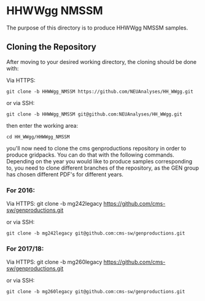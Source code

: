 # HHWWgg NMSSM

The purpose of this directory is to produce HHWWgg NMSSM samples. 

## Cloning the Repository

After moving to your desired working directory, the cloning should be done with:

Via HTTPS:

    git clone -b HHWWgg_NMSSM https://github.com/NEUAnalyses/HH_WWgg.git 

or via SSH:

    git clone -b HHWWgg_NMSSM git@github.com:NEUAnalyses/HH_WWgg.git

then enter the working area:

    cd HH_WWgg/HHWWgg_NMSSM

you'll now need to clone the cms genproductions repository in order to produce gridpacks. You can do that with the following commands. Depending on the year you would like to produce samples corresponding to, you need to clone different branches of the repository, as the GEN group has chosen different PDF's for different years. 

### For 2016:

Via HTTPS:
    git clone -b mg242legacy https://github.com/cms-sw/genproductions.git

or via SSH:

    git clone -b mg242legacy git@github.com:cms-sw/genproductions.git


### For 2017/18:

Via HTTPS:
    git clone -b mg260legacy https://github.com/cms-sw/genproductions.git

or via SSH:

    git clone -b mg260legacy git@github.com:cms-sw/genproductions.git

